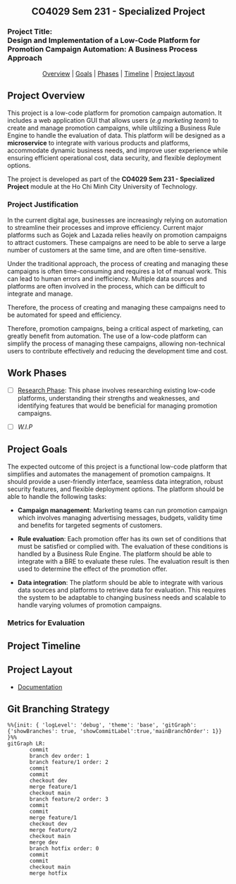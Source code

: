 <h2 align="center"> CO4029 Sem 231 - Specialized Project </h2>

### Project Title: <br/> Design and Implementation of a Low-Code Platform for Promotion Campaign Automation: A Business Process Approach

<p align="center">
  <a href="#project-overview">Overview</a> |
  <a href="#project-goals">Goals</a> |
  <a href="#work-phases"> Phases</a> |
  <a href="#project-timeline">Timeline</a> |
  <a href="#project-layout">Project layout</a>
</p>


## Project Overview

This project is a low-code platform for promotion campaign automation. It includes a web application GUI that allows users (*e.g marketing team*) to create and manage promotion campaigns, while ultilizing a Business Rule Engine to handle the evaluation of data. This platform will be designed as a **microservice** to integrate with various products and platforms, accommodate dynamic business needs, and improve user experience while ensuring efficient operational cost, data security, and flexible deployment options.

The project is developed as part of the **CO4029 Sem 231 - Specialized Project** module at the Ho Chi Minh City University of Technology.

### Project Justification

In the current digital age, businesses are increasingly relying on automation to streamline their processes and improve efficiency. Current major platforms such as Gojek and Lazada relies heavily on promotion campaigns to attract customers. These campaigns are need to be able to serve a large number of customers at the same time, and are often time-sensitive. 

Under the traditional approach, the process of creating and managing these campaigns is often time-consuming and requires a lot of manual work. This can lead to human errors and inefficiency. Multiple data sources and platforms are often involved in the process, which can be difficult to integrate and manage.

Therefore, the process of creating and managing these campaigns need to be automated for speed and efficiency. 
 
Therefore, promotion campaigns, being a critical aspect of marketing, can greatly benefit from automation. The use of a low-code platform can simplify the process of managing these campaigns, allowing non-technical users to contribute effectively and reducing the development time and cost.

## Work Phases

- [ ] [Research Phase](./documentation/research/README.md): This phase involves researching existing low-code platforms, understanding their strengths and weaknesses, and identifying features that would be beneficial for managing promotion campaigns.

- [ ] *W.I.P*

## Project Goals

The expected outcome of this project is a functional low-code platform that simplifies and automates the management of promotion campaigns. It should provide a user-friendly interface, seamless data integration, robust security features, and flexible deployment options. The platform should be able to handle the following tasks:

- **Campaign management**: Marketing teams can run promotion campaign which involves managing advertising messages, budgets, validity time and benefits for targeted segments of customers.

- **Rule evaluation**: Each promotion offer has its own set of conditions that must be satisfied or complied with. The evaluation of these conditions is handled by a Business Rule Engine. The platform should be able to integrate with a BRE to evaluate these rules. The evaluation result is then used to determine the effect of the promotion offer.

- **Data integration**: The platform should be able to integrate with various data sources and platforms to retrieve data for evaluation. This requires the system to be adaptable to changing business needs and scalable to handle varying volumes of promotion campaigns.

### Metrics for Evaluation

## Project Timeline

## Project Layout
 
- [Documentation](./documentation/README.md)



## Git Branching Strategy

```mermaid
%%{init: { 'logLevel': 'debug', 'theme': 'base', 'gitGraph': {'showBranches': true, 'showCommitLabel':true,'mainBranchOrder': 1}} }%%
gitGraph LR:
       commit
       branch dev order: 1
	   branch feature/1 order: 2
       commit
       commit
	   checkout dev
       merge feature/1
	   checkout main
	   branch feature/2 order: 3
	   commit
	   commit
	   merge feature/1
	   checkout dev
	   merge feature/2
	   checkout main
	   merge dev
	   branch hotfix order: 0
	   commit
	   commit
	   checkout main
	   merge hotfix
	   
	

```